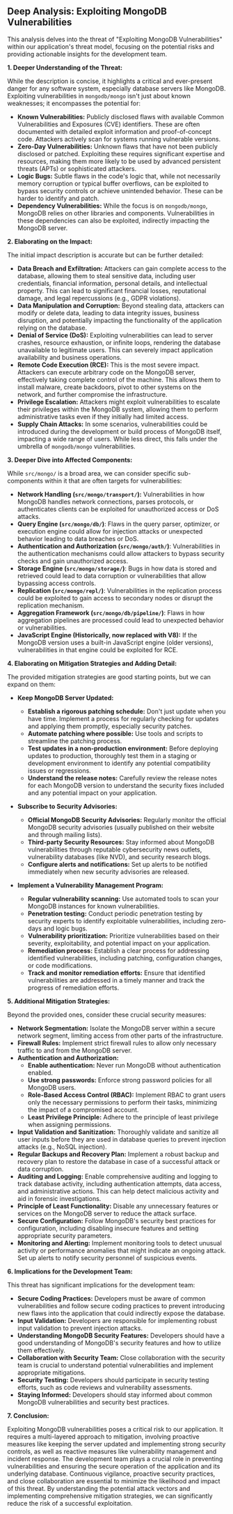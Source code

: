 ## Deep Analysis: Exploiting MongoDB Vulnerabilities

This analysis delves into the threat of "Exploiting MongoDB Vulnerabilities" within our application's threat model, focusing on the potential risks and providing actionable insights for the development team.

**1. Deeper Understanding of the Threat:**

While the description is concise, it highlights a critical and ever-present danger for any software system, especially database servers like MongoDB. Exploiting vulnerabilities in `mongodb/mongo` isn't just about known weaknesses; it encompasses the potential for:

* **Known Vulnerabilities:** Publicly disclosed flaws with available Common Vulnerabilities and Exposures (CVE) identifiers. These are often documented with detailed exploit information and proof-of-concept code. Attackers actively scan for systems running vulnerable versions.
* **Zero-Day Vulnerabilities:**  Unknown flaws that have not been publicly disclosed or patched. Exploiting these requires significant expertise and resources, making them more likely to be used by advanced persistent threats (APTs) or sophisticated attackers.
* **Logic Bugs:**  Subtle flaws in the code's logic that, while not necessarily memory corruption or typical buffer overflows, can be exploited to bypass security controls or achieve unintended behavior. These can be harder to identify and patch.
* **Dependency Vulnerabilities:**  While the focus is on `mongodb/mongo`, MongoDB relies on other libraries and components. Vulnerabilities in these dependencies can also be exploited, indirectly impacting the MongoDB server.

**2. Elaborating on the Impact:**

The initial impact description is accurate but can be further detailed:

* **Data Breach and Exfiltration:** Attackers can gain complete access to the database, allowing them to steal sensitive data, including user credentials, financial information, personal details, and intellectual property. This can lead to significant financial losses, reputational damage, and legal repercussions (e.g., GDPR violations).
* **Data Manipulation and Corruption:**  Beyond stealing data, attackers can modify or delete data, leading to data integrity issues, business disruption, and potentially impacting the functionality of the application relying on the database.
* **Denial of Service (DoS):** Exploiting vulnerabilities can lead to server crashes, resource exhaustion, or infinite loops, rendering the database unavailable to legitimate users. This can severely impact application availability and business operations.
* **Remote Code Execution (RCE):**  This is the most severe impact. Attackers can execute arbitrary code on the MongoDB server, effectively taking complete control of the machine. This allows them to install malware, create backdoors, pivot to other systems on the network, and further compromise the infrastructure.
* **Privilege Escalation:**  Attackers might exploit vulnerabilities to escalate their privileges within the MongoDB system, allowing them to perform administrative tasks even if they initially had limited access.
* **Supply Chain Attacks:** In some scenarios, vulnerabilities could be introduced during the development or build process of MongoDB itself, impacting a wide range of users. While less direct, this falls under the umbrella of `mongodb/mongo` vulnerabilities.

**3. Deeper Dive into Affected Components:**

While `src/mongo/` is a broad area, we can consider specific sub-components within it that are often targets for vulnerabilities:

* **Network Handling (`src/mongo/transport/`):** Vulnerabilities in how MongoDB handles network connections, parses protocols, or authenticates clients can be exploited for unauthorized access or DoS attacks.
* **Query Engine (`src/mongo/db/`)**: Flaws in the query parser, optimizer, or execution engine could allow for injection attacks or unexpected behavior leading to data breaches or DoS.
* **Authentication and Authorization (`src/mongo/auth/`)**: Vulnerabilities in the authentication mechanisms could allow attackers to bypass security checks and gain unauthorized access.
* **Storage Engine (`src/mongo/storage/`)**: Bugs in how data is stored and retrieved could lead to data corruption or vulnerabilities that allow bypassing access controls.
* **Replication (`src/mongo/repl/`)**:  Vulnerabilities in the replication process could be exploited to gain access to secondary nodes or disrupt the replication mechanism.
* **Aggregation Framework (`src/mongo/db/pipeline/`)**:  Flaws in how aggregation pipelines are processed could lead to unexpected behavior or vulnerabilities.
* **JavaScript Engine (Historically, now replaced with V8):**  If the MongoDB version uses a built-in JavaScript engine (older versions), vulnerabilities in that engine could be exploited for RCE.

**4. Elaborating on Mitigation Strategies and Adding Detail:**

The provided mitigation strategies are good starting points, but we can expand on them:

* **Keep MongoDB Server Updated:**
    * **Establish a rigorous patching schedule:**  Don't just update when you have time. Implement a process for regularly checking for updates and applying them promptly, especially security patches.
    * **Automate patching where possible:** Use tools and scripts to streamline the patching process.
    * **Test updates in a non-production environment:** Before deploying updates to production, thoroughly test them in a staging or development environment to identify any potential compatibility issues or regressions.
    * **Understand the release notes:** Carefully review the release notes for each MongoDB version to understand the security fixes included and any potential impact on your application.

* **Subscribe to Security Advisories:**
    * **Official MongoDB Security Advisories:** Regularly monitor the official MongoDB security advisories (usually published on their website and through mailing lists).
    * **Third-party Security Resources:**  Stay informed about MongoDB vulnerabilities through reputable cybersecurity news outlets, vulnerability databases (like NVD), and security research blogs.
    * **Configure alerts and notifications:** Set up alerts to be notified immediately when new security advisories are released.

* **Implement a Vulnerability Management Program:**
    * **Regular vulnerability scanning:** Use automated tools to scan your MongoDB instances for known vulnerabilities.
    * **Penetration testing:** Conduct periodic penetration testing by security experts to identify exploitable vulnerabilities, including zero-days and logic bugs.
    * **Vulnerability prioritization:**  Prioritize vulnerabilities based on their severity, exploitability, and potential impact on your application.
    * **Remediation process:**  Establish a clear process for addressing identified vulnerabilities, including patching, configuration changes, or code modifications.
    * **Track and monitor remediation efforts:** Ensure that identified vulnerabilities are addressed in a timely manner and track the progress of remediation efforts.

**5. Additional Mitigation Strategies:**

Beyond the provided ones, consider these crucial security measures:

* **Network Segmentation:** Isolate the MongoDB server within a secure network segment, limiting access from other parts of the infrastructure.
* **Firewall Rules:** Implement strict firewall rules to allow only necessary traffic to and from the MongoDB server.
* **Authentication and Authorization:**
    * **Enable authentication:** Never run MongoDB without authentication enabled.
    * **Use strong passwords:** Enforce strong password policies for all MongoDB users.
    * **Role-Based Access Control (RBAC):**  Implement RBAC to grant users only the necessary permissions to perform their tasks, minimizing the impact of a compromised account.
    * **Least Privilege Principle:** Adhere to the principle of least privilege when assigning permissions.
* **Input Validation and Sanitization:**  Thoroughly validate and sanitize all user inputs before they are used in database queries to prevent injection attacks (e.g., NoSQL injection).
* **Regular Backups and Recovery Plan:** Implement a robust backup and recovery plan to restore the database in case of a successful attack or data corruption.
* **Auditing and Logging:** Enable comprehensive auditing and logging to track database activity, including authentication attempts, data access, and administrative actions. This can help detect malicious activity and aid in forensic investigations.
* **Principle of Least Functionality:** Disable any unnecessary features or services on the MongoDB server to reduce the attack surface.
* **Secure Configuration:** Follow MongoDB's security best practices for configuration, including disabling insecure features and setting appropriate security parameters.
* **Monitoring and Alerting:** Implement monitoring tools to detect unusual activity or performance anomalies that might indicate an ongoing attack. Set up alerts to notify security personnel of suspicious events.

**6. Implications for the Development Team:**

This threat has significant implications for the development team:

* **Secure Coding Practices:** Developers must be aware of common vulnerabilities and follow secure coding practices to prevent introducing new flaws into the application that could indirectly expose the database.
* **Input Validation:**  Developers are responsible for implementing robust input validation to prevent injection attacks.
* **Understanding MongoDB Security Features:** Developers should have a good understanding of MongoDB's security features and how to utilize them effectively.
* **Collaboration with Security Team:**  Close collaboration with the security team is crucial to understand potential vulnerabilities and implement appropriate mitigations.
* **Security Testing:** Developers should participate in security testing efforts, such as code reviews and vulnerability assessments.
* **Staying Informed:** Developers should stay informed about common MongoDB vulnerabilities and security best practices.

**7. Conclusion:**

Exploiting MongoDB vulnerabilities poses a critical risk to our application. It requires a multi-layered approach to mitigation, involving proactive measures like keeping the server updated and implementing strong security controls, as well as reactive measures like vulnerability management and incident response. The development team plays a crucial role in preventing vulnerabilities and ensuring the secure operation of the application and its underlying database. Continuous vigilance, proactive security practices, and close collaboration are essential to minimize the likelihood and impact of this threat. By understanding the potential attack vectors and implementing comprehensive mitigation strategies, we can significantly reduce the risk of a successful exploitation.
